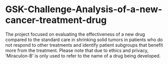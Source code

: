# GSK-Challenge-Analysis-of-a-new-cancer-treatment-drug
The project focused on evaluating the effectiveness of a new drug compared to the standard care in shrinking solid tumors in patients who do not respond to other treatments and identify patient subgroups that benefit more from the treatment. 
Please note that due to ethics and privacy, ‘Miraculon-B’ is only used to refer to the name of a drug being developed.
